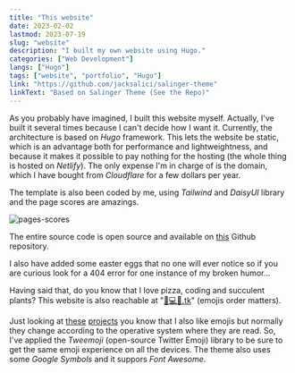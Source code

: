 ```yaml
---
title: "This website"
date: 2023-02-02
lastmod: 2023-07-19
slug: "website"
description: "I built my own website using Hugo."
categories: ["Web Development"]
langs: ["Hugo"]
tags: ["website", "portfolio", "Hugo"]
link: "https://github.com/jacksalici/salinger-theme"
linkText: "Based on Salinger Theme (See the Repo)"
---
```


As you probably have imagined, I built this website myself. Actually, I've built it several times because I can't decide how I want it.
Currently, the architecture is based on _Hugo_ framework. This lets the website be static, which is an advantage both for performance and lightweightness, and because it makes it possible to pay nothing for the hosting (the whole thing is hosted on _Netlify_). The only expense I'm in charge of is the domain, which I have bought from _Cloudflare_ for a few dollars per year.

The template is also been coded by me, using _Tailwind_ and _DaisyUI_ library and the page scores are amazings.

![pages-scores](/uploads/scores.png)

The entire source code is open source and available on [this](https://github.com/jacksalici/jacksalici.com) Github repository.

I also have added some easter eggs that no one will ever notice so if you are curious look for a 404 error for one instance of my broken humor...

Having said that, do you know that I love pizza, coding and succulent plants? This website is also reachable at "[🍕💻🌵.tk](http://🍕💻🌵.tk)" (emojis order matters).

Just looking at [these](/projects/emojipoll/) [projects](/projects/emoji-list-api/) you know that I also like emojis but normally they change according to the operative system where they are read. So, I've applied the _Tweemoji_ (open-source Twitter Emoji) library to be sure to get the same emoji experience on all the devices. The theme also uses some _Google Symbols_ and it suppors _Font Awesome_.

